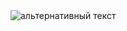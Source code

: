 
<img src="https://styles.redditmedia.com/t5_6s9yd9/styles/profileBanner_lminvoqw4bk91.png?width=1280&height=384&crop=1280:384,smart&s=df37c6206b520980ff714ddae10fc59255e4e018" alt="альтернативный текст">
